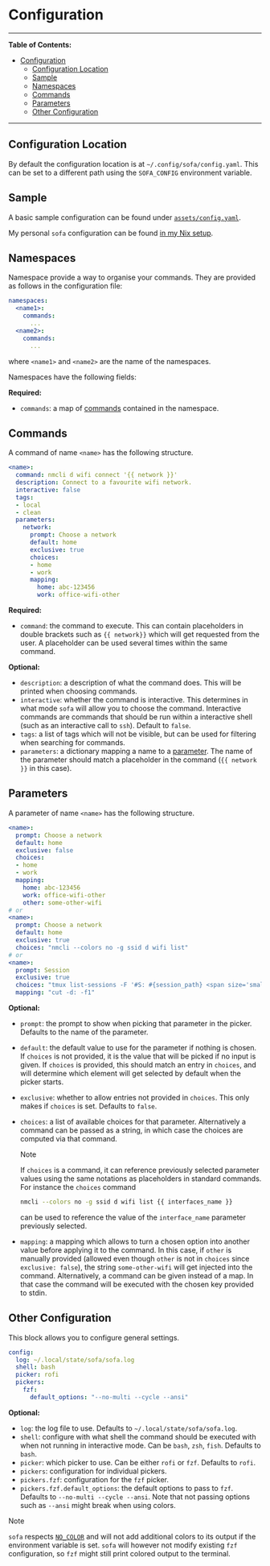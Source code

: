 # Configuration

---

**Table of Contents:**

<!--toc:start-->
- [Configuration](#configuration)
  - [Configuration Location](#configuration-location)
  - [Sample](#sample)
  - [Namespaces](#namespaces)
  - [Commands](#commands)
  - [Parameters](#parameters)
  - [Other Configuration](#other-configuration)
<!--toc:end-->

---

## Configuration Location

By default the configuration location is at `~/.config/sofa/config.yaml`. This can be set to a
different path using the `SOFA_CONFIG` environment variable.

## Sample

A basic sample configuration can be found under [`assets/config.yaml`](../assets/config.yaml).

My personal `sofa` configuration can be found
[in my Nix setup](https://github.com/f4z3r/nix/blob/master/home/files/sofa.yaml).

## Namespaces

Namespace provide a way to organise your commands. They are provided as follows in the configuration
file:

```yaml
namespaces:
  <name1>:
    commands:
      ...
  <name2>:
    commands:
      ...
```

where `<name1>` and `<name2>` are the name of the namespaces.

Namespaces have the following fields:

**Required:**
- `commands`: a map of [commands](#commands) contained in the namespace.

## Commands

A command of name `<name>` has the following structure.

```yaml
<name>:
  command: nmcli d wifi connect '{{ network }}'
  description: Connect to a favourite wifi network.
  interactive: false
  tags:
  - local
  - clean
  parameters:
    network:
      prompt: Choose a network
      default: home
      exclusive: true
      choices:
      - home
      - work
      mapping:
        home: abc-123456
        work: office-wifi-other
```

**Required:**
- `command`: the command to execute. This can contain placeholders in double brackets such as
  `{{ network}}` which will get requested from the user. A placeholder can be used several times
  within the same command.

**Optional:**
- `description`: a description of what the command does. This will be printed when choosing
  commands.
- `interactive`: whether the command is interactive. This determines in what mode `sofa` will allow
  you to choose the command. Interactive commands are commands that should be run within a
  interactive shell (such as an interactive call to `ssh`). Default to `false`.
- `tags`: a list of tags which will not be visible, but can be used for filtering when searching for
  commands.
- `parameters`: a dictionary mapping a name to a [parameter](#parameters). The name of the parameter
  should match a placeholder in the command (`{{ network }}` in this case).

## Parameters

A parameter of name `<name>` has the following structure.

```yaml
<name>:
  prompt: Choose a network
  default: home
  exclusive: false
  choices:
  - home
  - work
  mapping:
    home: abc-123456
    work: office-wifi-other
    other: some-other-wifi
# or
<name>:
  prompt: Choose a network
  default: home
  exclusive: true
  choices: "nmcli --colors no -g ssid d wifi list"
# or
<name>:
  prompt: Session
  exclusive: true
  choices: "tmux list-sessions -F '#S: #{session_path} <span size='small'><i>(#{session_attached} attached, #{session_windows} windows)</i></span>'"
  mapping: "cut -d: -f1"
```

**Optional:**
- `prompt`: the prompt to show when picking that parameter in the picker. Defaults to the name of
  the parameter.
- `default`: the default value to use for the parameter if nothing is chosen. If `choices` is not
  provided, it is the value that will be picked if no input is given. If `choices` is provided, this
  should match an entry in `choices`, and will determine which element will get selected by default
  when the picker starts.
- `exclusive`: whether to allow entries not provided in `choices`. This only makes if `choices` is
  set. Defaults to `false`.
- `choices`: a list of available choices for that parameter. Alternatively a command can be passed
   as a string, in which case the choices are computed via that command.

   > [!NOTE]
   > If `choices` is a command, it can reference previously selected parameter values using the same
   > notations as placeholders in standard commands. For instance the `choices` command
   >
   >```sh
   > nmcli --colors no -g ssid d wifi list {{ interfaces_name }}
   > ```
   >
   > can be used to reference the value of the `interface_name` parameter previously selected.

- `mapping`: a mapping which allows to turn a chosen option into another value before applying it to
  the command. In this case, if `other` is manually provided (allowed  even though `other` is not
  in `choices` since `exclusive: false`), the string `some-other-wifi` will get injected into the
  command. Alternatively, a command can be given instead of a map. In that case the command will be
  executed with the chosen key provided to stdin.

## Other Configuration

This block allows you to configure general settings.

```yaml
config:
  log: ~/.local/state/sofa/sofa.log
  shell: bash
  picker: rofi
  pickers:
    fzf:
      default_options: "--no-multi --cycle --ansi"
```

**Optional:**
- `log`: the log file to use. Defaults to `~/.local/state/sofa/sofa.log`.
- `shell`: configure with what shell the command should be executed with when not running in
  interactive mode. Can be `bash`, `zsh`, `fish`. Defaults to `bash`.
- `picker`: which picker to use. Can be either `rofi` or `fzf`. Defaults to `rofi`.
- `pickers`: configuration for individual pickers.
- `pickers.fzf`: configuration for the `fzf` picker.
- `pickers.fzf.default_options`: the default options to pass to `fzf`. Defaults to `--no-multi
  --cycle --ansi`. Note that not passing options such as `--ansi` might break when using colors.

> [!NOTE]
> `sofa` respects [`NO_COLOR`](https://no-color.org/) and will not add additional colors to its
> output if the environment variable is set. `sofa` will however not modify existing `fzf`
> configuration, so `fzf` might still print colored output to the terminal.
